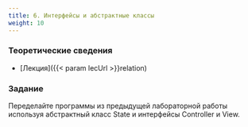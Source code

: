 ```yaml
---
title: 6. Интерфейсы и абстрактные классы
weight: 10
---
```


### Теоретические сведения

- [Лекция]({{< param lecUrl >}}relation)

### Задание

Переделайте программы из предыдущей лабораторной работы используя абстрактный класс State и интерфейсы Controller и View.
